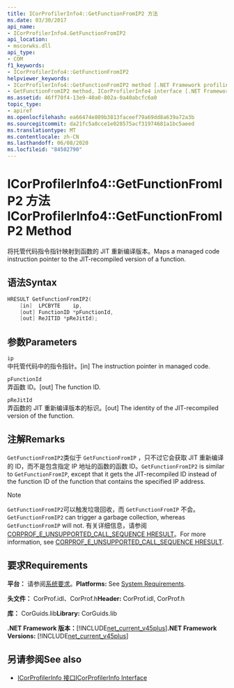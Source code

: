 ```yaml
---
title: ICorProfilerInfo4::GetFunctionFromIP2 方法
ms.date: 03/30/2017
api_name:
- ICorProfilerInfo4.GetFunctionFromIP2
api_location:
- mscorwks.dll
api_type:
- COM
f1_keywords:
- ICorProfilerInfo4::GetFunctionFromIP2
helpviewer_keywords:
- ICorProfilerInfo4::GetFunctionFromIP2 method [.NET Framework profiling]
- GetFunctionFromIP2 method, ICorProfilerInfo4 interface [.NET Framework profiling]
ms.assetid: 46ff70f4-13e9-40a0-802a-0a40abcfc6a0
topic_type:
- apiref
ms.openlocfilehash: ea66474e809b3813faceef79a69dd8a639a72a3b
ms.sourcegitcommit: da21fc5a8cce1e028575acf31974681a1bc5aeed
ms.translationtype: MT
ms.contentlocale: zh-CN
ms.lasthandoff: 06/08/2020
ms.locfileid: "84502790"
---
```

# <a name="icorprofilerinfo4getfunctionfromip2-method"></a><span data-ttu-id="eeb06-102">ICorProfilerInfo4::GetFunctionFromIP2 方法</span><span class="sxs-lookup"><span data-stu-id="eeb06-102">ICorProfilerInfo4::GetFunctionFromIP2 Method</span></span>
<span data-ttu-id="eeb06-103">将托管代码指令指针映射到函数的 JIT 重新编译版本。</span><span class="sxs-lookup"><span data-stu-id="eeb06-103">Maps a managed code instruction pointer to the JIT-recompiled version of a function.</span></span>  
  
## <a name="syntax"></a><span data-ttu-id="eeb06-104">语法</span><span class="sxs-lookup"><span data-stu-id="eeb06-104">Syntax</span></span>  
  
```cpp  
HRESULT GetFunctionFromIP2(  
    [in]  LPCBYTE    ip,  
    [out] FunctionID *pFunctionId,  
    [out] ReJITID *pReJitId);  
```  
  
## <a name="parameters"></a><span data-ttu-id="eeb06-105">参数</span><span class="sxs-lookup"><span data-stu-id="eeb06-105">Parameters</span></span>  
 `ip`  
 <span data-ttu-id="eeb06-106">中托管代码中的指令指针。</span><span class="sxs-lookup"><span data-stu-id="eeb06-106">[in] The instruction pointer in managed code.</span></span>  
  
 `pFunctionId`  
 <span data-ttu-id="eeb06-107">弄函数 ID。</span><span class="sxs-lookup"><span data-stu-id="eeb06-107">[out] The function ID.</span></span>  
  
 `pReJitId`  
 <span data-ttu-id="eeb06-108">弄函数的 JIT 重新编译版本的标识。</span><span class="sxs-lookup"><span data-stu-id="eeb06-108">[out] The identity of the JIT-recompiled version of the function.</span></span>  
  
## <a name="remarks"></a><span data-ttu-id="eeb06-109">注解</span><span class="sxs-lookup"><span data-stu-id="eeb06-109">Remarks</span></span>  
 <span data-ttu-id="eeb06-110">`GetFunctionFromIP2`类似于 `GetFunctionFromIP` ，只不过它会获取 JIT 重新编译的 ID，而不是包含指定 IP 地址的函数的函数 ID。</span><span class="sxs-lookup"><span data-stu-id="eeb06-110">`GetFunctionFromIP2` is similar to `GetFunctionFromIP`, except that it gets the JIT-recompiled ID instead of the function ID of the function that contains the specified IP address.</span></span>  
  
> [!NOTE]
> <span data-ttu-id="eeb06-111">`GetFunctionFromIP2`可以触发垃圾回收，而 `GetFunctionFromIP` 不会。</span><span class="sxs-lookup"><span data-stu-id="eeb06-111">`GetFunctionFromIP2` can trigger a garbage collection, whereas `GetFunctionFromIP` will not.</span></span>  <span data-ttu-id="eeb06-112">有关详细信息，请参阅[CORPROF_E_UNSUPPORTED_CALL_SEQUENCE HRESULT](corprof-e-unsupported-call-sequence-hresult.md)。</span><span class="sxs-lookup"><span data-stu-id="eeb06-112">For more information, see [CORPROF_E_UNSUPPORTED_CALL_SEQUENCE HRESULT](corprof-e-unsupported-call-sequence-hresult.md).</span></span>  
  
## <a name="requirements"></a><span data-ttu-id="eeb06-113">要求</span><span class="sxs-lookup"><span data-stu-id="eeb06-113">Requirements</span></span>  
 <span data-ttu-id="eeb06-114">**平台：** 请参阅[系统要求](../../get-started/system-requirements.md)。</span><span class="sxs-lookup"><span data-stu-id="eeb06-114">**Platforms:** See [System Requirements](../../get-started/system-requirements.md).</span></span>  
  
 <span data-ttu-id="eeb06-115">**头文件：** CorProf.idl、CorProf.h</span><span class="sxs-lookup"><span data-stu-id="eeb06-115">**Header:** CorProf.idl, CorProf.h</span></span>  
  
 <span data-ttu-id="eeb06-116">**库：** CorGuids.lib</span><span class="sxs-lookup"><span data-stu-id="eeb06-116">**Library:** CorGuids.lib</span></span>  
  
 <span data-ttu-id="eeb06-117">**.NET Framework 版本：**[!INCLUDE[net_current_v45plus](../../../../includes/net-current-v45plus-md.md)]</span><span class="sxs-lookup"><span data-stu-id="eeb06-117">**.NET Framework Versions:** [!INCLUDE[net_current_v45plus](../../../../includes/net-current-v45plus-md.md)]</span></span>  
  
## <a name="see-also"></a><span data-ttu-id="eeb06-118">另请参阅</span><span class="sxs-lookup"><span data-stu-id="eeb06-118">See also</span></span>

- [<span data-ttu-id="eeb06-119">ICorProfilerInfo 接口</span><span class="sxs-lookup"><span data-stu-id="eeb06-119">ICorProfilerInfo Interface</span></span>](icorprofilerinfo-interface.md)
